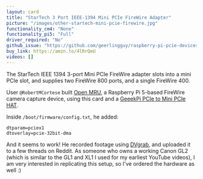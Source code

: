 ```yaml
---
layout: card
title: "StarTech 3 Port IEEE-1394 Mini PCIe FireWire Adapter"
picture: "/images/other-startech-mini-pcie-firewire.jpg"
functionality_cm4: "None"
functionality_pi5: "Full"
driver_required: "No"
github_issue: "https://github.com/geerlingguy/raspberry-pi-pcie-devices/issues/752"
buy_link: https://amzn.to/4lRrQeU
videos: []
---
```

The StarTech IEEE 1394 3-port Mini PCIe FireWire adapter slots into a mini PCIe slot, and supplies two FireWire 800 ports, and a single FireWire 400.

User `@RobertMCortese` built [Open MRU](https://www.reddit.com/r/tapeless/comments/1n3aqsk/comment/nbc8f4g/), a Raspberry Pi 5-based FireWire camera capture device, using this card and a [GeeekPi PCIe to Mini PCIe HAT](https://amzn.to/47U0vFj).

Inside `/boot/firmware/config.txt`, he added:

```
dtparam=pciex1
dtoverlay=pcie-32bit-dma
```

And it seems to work! He recorded footage using [DVgrab](https://linux.die.net/man/1/dvgrab), and uploaded it to a few threads on Reddit. As someone who owns a working Canon GL2 (which is similar to the GL1 and XL1 I used for my earliest YouTube videos), I am very interested in replicating this setup, so I've ordered the hardware as well :)
